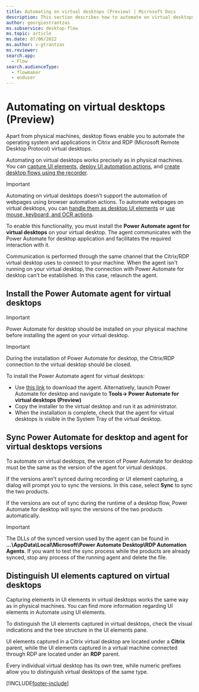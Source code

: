```yaml
---
title: Automating on virtual desktops (Preview) | Microsoft Docs
description: This section describes how to automate on virtual desktops.
author: georgiostrantzas
ms.subservice: desktop-flow
ms.topic: article
ms.date: 07/06/2022
ms.author: v-gtrantzas
ms.reviewer:
search.app: 
  - Flow
search.audienceType: 
  - flowmaker
  - enduser
---
```


# Automating on virtual desktops (Preview)

Apart from physical machines, desktop flows enable you to automate the operating system and applications in Citrix and RDP (Microsoft Remote Desktop Protocol) virtual desktops.

Automating on virtual desktops works precisely as in physical machines. You can [capture UI elements](ui-elements.md), [deploy UI automation actions](actions-reference/uiautomation.md), and [create desktop flows using the recorder](recording-flow.md).

> [!IMPORTANT]
> Automating on virtual desktops doesn't support the automation of webpages using browser automation actions. To automate webpages on virtual desktops, you can [handle them as desktop UI elements](desktop-automation.md) or [use mouse, keyboard, and OCR actions](how-to/automate-using-mouse-keyboard-ocr.md).

To enable this functionality, you must install the **Power Automate agent for virtual desktops** on your virtual desktop. The agent communicates with the Power Automate for desktop application and facilitates the required interaction with it.

Communication is performed through the same channel that the Citrix/RDP virtual desktop uses to connect to your machine. When the agent isn't running on your virtual desktop, the connection with Power Automate for desktop can't be established. In this case, relaunch the agent.  

## Install the Power Automate agent for virtual desktops 

> [!IMPORTANT]
> Power Automate for desktop should be installed on your physical machine before installing the agent on your virtual desktop.

> [!IMPORTANT]
> During the installation of Power Automate for desktop, the Citrix/RDP connection to the virtual desktop should be closed.  

Το install the Power Automate agent for virtual desktops:

- Use [this link](https://go.microsoft.com/fwlink/?linkid=2188766) to download the agent. Alternatively, launch Power Automate for desktop and navigate to **Tools-> Power Automate for virtual desktops (Preview)**
- Copy the installer to the virtual desktop and run it as administrator.
- When the installation is complete, check that the agent for virtual desktops is visible in the System Tray of the virtual desktop. 

## Sync Power Automate for desktop and agent for virtual desktops versions 

To automate on virtual desktops, the version of Power Automate for desktop must be the same as the version of the agent for virtual desktops.

If the versions aren't synced during recording or UI element capturing, a dialog will prompt you to sync the versions. In this case, select **Sync** to sync the two products. 

If the versions are out of sync during the runtime of a desktop flow, Power Automate for desktop will sync the versions of the two products automatically.

> [!IMPORTANT]
> The DLLs of the synced version used by the agent can be found in **...\AppData\Local\Microsoft\Power Automate Desktop\RDP Automation Agents**. If you want to test the sync process while the products are already synced, stop any process of the running agent and delete the file. 

## Distinguish UI elements captured on virtual desktops

Capturing elements in UI elements in virtual desktops works the same way as in physical machines. You can find more information regarding UI elements in Automate using UI elements.

To distinguish the UI elements captured in virtual desktops, check the visual indications and the tree structure in the UI elements pane.

UI elements captured in a Citrix virtual desktop are located under a **Citrix** parent, while the UI elements captured in a virtual machine connected through RDP are located under an **RDP** parent. 

Every individual virtual desktop has its own tree, while numeric prefixes allow you to distinguish virtual desktops of the same type.

[!INCLUDE[footer-include](../includes/footer-banner.md)]